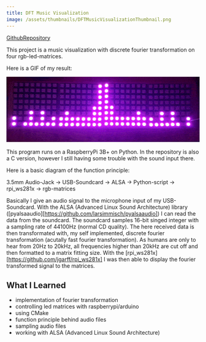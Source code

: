 ```yaml
---
title: DFT Music Visualization
image: /assets/thumbnails/DFTMusicVisualizationThumbnail.png
---
```


[GithubRepository](https://github.com/FelixWeichselgartner/DFTMusicVisualization)

This project is a music visualization with discrete fourier transformation on four rgb-led-matrices.

Here is a GIF of my result:

![GIF from GitHub Readme](https://raw.githubusercontent.com/FelixWeichselgartner/DFTMusicVisualization/master/resources/MyOutput.gif)

This program runs on a RaspberryPi 3B+ on Python. In the repository is also a C version, however I still having some trouble with the sound input there.

Here is a basic diagram of the function principle:

3.5mm Audio-Jack -> USB-Soundcard -> ALSA -> Python-script -> rpi_ws281x -> rgb-matrices

Basically I give an audio signal to the microphone input of my USB-Soundcard. With the ALSA (Advanced Linux Sound Architecture) library ([pyalsaaudio][https://github.com/larsimmisch/pyalsaaudio]) I can read the data from the soundcard. The soundcard samples 16-bit singed integer with a sampling rate of 44100Hz (normal CD quality). The here received data is then transformated with, my self implemented, discrete fourier transformation (acutally fast fourier transformation). As humans are only to hear from 20Hz to 20kHz, all frequencies higher than 20kHz are cut off and then formatted to a matrix fitting size. With the [rpi_ws281x][https://github.com/jgarff/rpi_ws281x] I was then able to display the fourier transformed signal to the matrices.

## What I Learned

* implementation of fourier transformation
* controlling led matrices with raspberrypi/arduino
* using CMake
* function principle behind audio files
* sampling audio files
* working with ALSA (Advanced Linux Sound Architecture)
